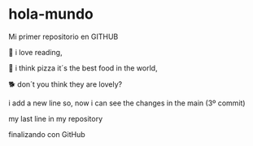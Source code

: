 # hola-mundo

Mi primer repositorio en GITHUB

 📖 i love reading,
 
 🍕 i think pizza it´s the best food in the world,
 
 🐕 don´t you think they are lovely?

 i add a new line so, now i can see the changes in the main (3º commit)

my last line in my repository

finalizando con GitHub
